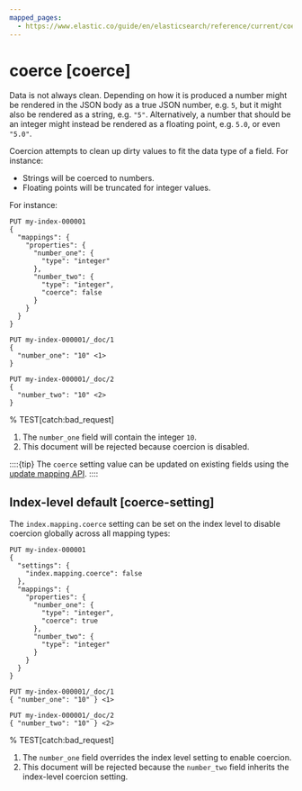 ```yaml
---
mapped_pages:
  - https://www.elastic.co/guide/en/elasticsearch/reference/current/coerce.html
---
```


# coerce [coerce]

Data is not always clean. Depending on how it is produced a number might be rendered in the JSON body as a true JSON number, e.g. `5`, but it might also be rendered as a string, e.g. `"5"`. Alternatively, a number that should be an integer might instead be rendered as a floating point, e.g. `5.0`, or even `"5.0"`.

Coercion attempts to clean up dirty values to fit the data type of a field. For instance:

* Strings will be coerced to numbers.
* Floating points will be truncated for integer values.

For instance:

```console
PUT my-index-000001
{
  "mappings": {
    "properties": {
      "number_one": {
        "type": "integer"
      },
      "number_two": {
        "type": "integer",
        "coerce": false
      }
    }
  }
}

PUT my-index-000001/_doc/1
{
  "number_one": "10" <1>
}

PUT my-index-000001/_doc/2
{
  "number_two": "10" <2>
}
```

%  TEST[catch:bad_request]

1. The `number_one` field will contain the integer `10`.
2. This document will be rejected because coercion is disabled.


::::{tip}
The `coerce` setting value can be updated on existing fields using the [update mapping API](https://www.elastic.co/docs/api/doc/elasticsearch/operation/operation-indices-put-mapping).
::::


## Index-level default [coerce-setting]

The `index.mapping.coerce` setting can be set on the index level to disable coercion globally across all mapping types:

```console
PUT my-index-000001
{
  "settings": {
    "index.mapping.coerce": false
  },
  "mappings": {
    "properties": {
      "number_one": {
        "type": "integer",
        "coerce": true
      },
      "number_two": {
        "type": "integer"
      }
    }
  }
}

PUT my-index-000001/_doc/1
{ "number_one": "10" } <1>

PUT my-index-000001/_doc/2
{ "number_two": "10" } <2>
```

%  TEST[catch:bad_request]

1. The `number_one` field overrides the index level setting to enable coercion.
2. This document will be rejected because the `number_two` field inherits the index-level coercion setting.



